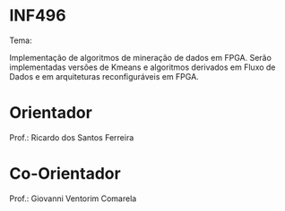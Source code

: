 # INF496

Tema:

Implementação de algoritmos de mineração de dados em FPGA. Serão implementadas versões de Kmeans e algoritmos derivados em Fluxo de Dados e em arquiteturas reconfiguráveis em FPGA.

# Orientador

Prof.: Ricardo dos Santos Ferreira

# Co-Orientador

Prof.: Giovanni Ventorim Comarela 


